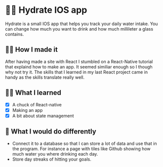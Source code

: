 # 🙋‍♂️ Hydrate IOS app
Hydrate is a small IOS app that helps you track your daily water intake. You can change how much you want to drink and how much millileter a glass contains.

## 👨‍💻 How I made it
After having made a site with React I stumbled on a React-Native tutorial that explaind how to make an app. It seemed similiar enough so I though why not try it. The skills that I learned in my last React project came in handy as the skills translate really well.
  
## 👨‍🏫 What I learned
- [x] A chuck of React-native
- [x] Making an app
- [x] A bit about state management
  
## 📌 What I would do differently
- Connect it to a database so that I can store a lot of data and use that in the program. For instance a page with tiles like Github showing how much water you where drinking each day.
- Store day streaks of hitting your goals.

